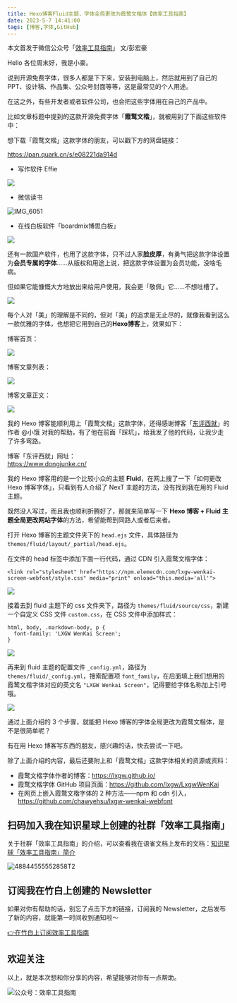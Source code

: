 ```yaml
---
title: Hexo博客Fluid主题，字体全局更改为霞鹜文楷体【效率工具指南】 
date: 2023-5-7 14:41:00               
tags: [博客,字体,GitHub]                                                                                       
---
```


本文首发于微信公众号「[效率工具指南](https://mp.weixin.qq.com/s/fcUDWs2A6xTX1SNuOYRZIg)」
文/彭宏豪

Hello 各位周末好，我是小豪。    

说到开源免费字体，很多人都是下下来，安装到电脑上，然后就用到了自己的 PPT、设计稿、作品集、公众号封面等等，这是最常见的个人用途。     

在这之外，有些开发者或者软件公司，也会把这些字体用在自己的产品中。  

比如文章标题中提到的这款开源免费字体「**霞鹜文楷**」，就被用到了下面这些软件中：  

想下载「霞鹜文楷」这款字体的朋友，可以戳下方的网盘链接：

https://pan.quark.cn/s/e08221da914d


* 写作软件 Effie  

![](https://article-picbed-1302715071.cos.ap-guangzhou.myqcloud.com/2023/05/07/16834356775975.jpg)


* 微信读书  

![IMG_6051](https://article-picbed-1302715071.cos.ap-guangzhou.myqcloud.com/2023/05/07/img6051.PNG)


* 在线白板软件「boardmix博思白板」   

![](https://article-picbed-1302715071.cos.ap-guangzhou.myqcloud.com/2023/05/07/16834362061118.jpg)


还有一款国产软件，也用了这款字体，只不过人家**脸皮厚**，有勇气把这款字体设置为**会员专属的字体**……从版权和用途上说，把这款字体设置为会员功能，没啥毛病。

但如果它能慷慨大方地放出来给用户使用，我会更「敬佩」它……不想吐槽了。            

![](https://article-picbed-1302715071.cos.ap-guangzhou.myqcloud.com/2023/05/07/16834359382140.jpg)


每个人对「美」的理解是不同的，但对「美」的追求是无止尽的，就像我看到这么一款优雅的字体，也想把它用到自己的**Hexo博客**上，效果如下：        


博客首页：

![](https://article-picbed-1302715071.cos.ap-guangzhou.myqcloud.com/2023/05/07/16834351784264.jpg)


博客文章列表：  

![](https://article-picbed-1302715071.cos.ap-guangzhou.myqcloud.com/2023/05/07/16834347751134.jpg)

博客文章正文：

![](https://article-picbed-1302715071.cos.ap-guangzhou.myqcloud.com/2023/05/07/16834365649022.jpg)

我的 Hexo 博客能顺利用上「霞鹜文楷」这款字体，还得感谢博客「[东评西就](https://www.dongjunke.cn/)」的作者 @小饿 对我的帮助，有了他在前面「踩坑」，给我发了他的代码，让我少走了许多弯路。     

博客「东评西就」网址：   
https://www.dongjunke.cn/    

我的 Hexo 博客用的是一个比较小众的主题 **Fluid**，在网上搜了一下「如何更改 Hexo 博客字体」，只看到有人介绍了 NexT 主题的方法，没有找到我在用的 Fluid 主题。  

既然没人写过，而且我也顺利折腾好了，那就来简单写一下 **Hexo 博客 + Fluid 主题全局更改网站字体**的方法，希望能帮到同路人或者后来者。   


打开 Hexo 博客的主题文件夹下的 `head.ejs` 文件，具体路径为 `themes/fluid/layout/_partial/head.ejs`。  

在文件的 head 标签中添加下面一行代码，通过 CDN 引入霞鹜文楷字体：    

`<link rel="stylesheet" href="https://npm.elemecdn.com/lxgw-wenkai-screen-webfont/style.css" media="print" onload="this.media='all'">`   


![](https://article-picbed-1302715071.cos.ap-guangzhou.myqcloud.com/2023/05/07/16834379640171.jpg)
   
接着去到 fluid 主题下的 css 文件夹下，路径为 `themes/fluid/source/css`，新建一个自定义 CSS 文件 `custom.css`，在 CSS 文件中添加样式：   

```
html, body, .markdown-body, p {
  font-family: 'LXGW WenKai Screen';
}
```

![](https://article-picbed-1302715071.cos.ap-guangzhou.myqcloud.com/2023/05/07/16834382087815.jpg)


再来到 fluid 主题的配置文件 `_config.yml`，路径为 `themes/fluid/_config.yml`，搜索配置项 `font_family`，在后面填上我们想用的霞鹜文楷字体对应的英文名 `"LXGW Wenkai Screen"`，记得要给字体名称加上引号哦。    

![](https://article-picbed-1302715071.cos.ap-guangzhou.myqcloud.com/2023/05/07/16834384189389.jpg)

通过上面介绍的 3 个步骤，就能把 Hexo 博客的字体全局更改为霞鹜文楷体，是不是很简单呢？   

有在用 Hexo 博客写东西的朋友，感兴趣的话，快去尝试一下吧。   


除了上面介绍的内容，最后还要附上和「霞鹜文楷」这款字体相关的资源或资料：   

* 霞鹜文楷字体作者的博客：https://lxgw.github.io/    
* 霞鹜文楷字体 GitHub 项目页面：https://github.com/lxgw/LxgwWenKai       
* 在网页上嵌入霞鹜文楷字体的 2 种方法——npm 和 cdn 引入，https://github.com/chawyehsu/lxgw-wenkai-webfont     


## 扫码加入我在知识星球上创建的社群「效率工具指南」  

关于社群「效率工具指南」的介绍，可以查看我在语雀文档上发布的文档：[知识星球「效率工具指南」简介](https://www.yuque.com/penghonghao/af0aai/glwrg2dl0dqlegi6?singleDoc#)    

![48844555552858T2](https://article-picbed-1302715071.cos.ap-guangzhou.myqcloud.com/2023/03/25/48844555552858t2.JPG)


## 订阅我在竹白上创建的 Newsletter   

如果对你有帮助的话，别忘了点击下方的链接，订阅我的 Newsletter，之后发布了新的内容，就能第一时间收到通知啦～  

[👉在竹白上订阅效率工具指南](https://penghh.zhubai.love/)         


## 欢迎关注     

以上，就是本次想和你分享的内容，希望能够对你有一点帮助。     

![公众号：效率工具指南](https://article-picbed-1302715071.cos.ap-guangzhou.myqcloud.com/2021/05/28/gong-zhong-hao-wei-bu-er-wei-ma-dailogo.png)   






